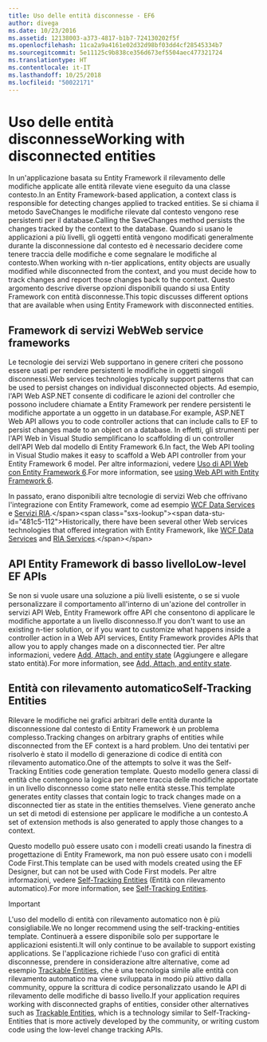 ```yaml
---
title: Uso delle entità disconnesse - EF6
author: divega
ms.date: 10/23/2016
ms.assetid: 12138003-a373-4817-b1b7-724130202f5f
ms.openlocfilehash: 11ca2a9a4161e02d32d98bf03dd4cf28545334b7
ms.sourcegitcommit: 5e11125c9b838ce356d673ef5504aec477321724
ms.translationtype: HT
ms.contentlocale: it-IT
ms.lasthandoff: 10/25/2018
ms.locfileid: "50022171"
---
```

# <a name="working-with-disconnected-entities"></a><span data-ttu-id="481c5-102">Uso delle entità disconnesse</span><span class="sxs-lookup"><span data-stu-id="481c5-102">Working with disconnected entities</span></span>
<span data-ttu-id="481c5-103">In un'applicazione basata su Entity Framework il rilevamento delle modifiche applicate alle entità rilevate viene eseguito da una classe contesto.</span><span class="sxs-lookup"><span data-stu-id="481c5-103">In an Entity Framework-based application, a context class is responsible for detecting changes applied to tracked entities.</span></span> <span data-ttu-id="481c5-104">Se si chiama il metodo SaveChanges le modifiche rilevate dal contesto vengono rese persistenti per il database.</span><span class="sxs-lookup"><span data-stu-id="481c5-104">Calling the SaveChanges method persists the changes tracked by the context to the database.</span></span> <span data-ttu-id="481c5-105">Quando si usano le applicazioni a più livelli, gli oggetti entità vengono modificati generalmente durante la disconnessione dal contesto ed è necessario decidere come tenere traccia delle modifiche e come segnalare le modifiche al contesto.</span><span class="sxs-lookup"><span data-stu-id="481c5-105">When working with n-tier applications, entity objects are usually modified while disconnected from the context, and you must decide how to track changes and report those changes back to the context.</span></span> <span data-ttu-id="481c5-106">Questo argomento descrive diverse opzioni disponibili quando si usa Entity Framework con entità disconnesse.</span><span class="sxs-lookup"><span data-stu-id="481c5-106">This topic discusses different options that are available when using Entity Framework with disconnected entities.</span></span>   

## <a name="web-service-frameworks"></a><span data-ttu-id="481c5-107">Framework di servizi Web</span><span class="sxs-lookup"><span data-stu-id="481c5-107">Web service frameworks</span></span>

<span data-ttu-id="481c5-108">Le tecnologie dei servizi Web supportano in genere criteri che possono essere usati per rendere persistenti le modifiche in oggetti singoli disconnessi.</span><span class="sxs-lookup"><span data-stu-id="481c5-108">Web services technologies typically support patterns that can be used to persist changes on individual disconnected objects.</span></span> <span data-ttu-id="481c5-109">Ad esempio, l'API Web ASP.NET consente di codificare le azioni del controller che possono includere chiamate a Entity Framework per rendere persistenti le modifiche apportate a un oggetto in un database.</span><span class="sxs-lookup"><span data-stu-id="481c5-109">For example, ASP.NET Web API allows you to code controller actions that can include calls to EF to persist changes made to an object on a database.</span></span> <span data-ttu-id="481c5-110">In effetti, gli strumenti per l'API Web in Visual Studio semplificano lo scaffolding di un controller dell'API Web dal modello di Entity Framework 6.</span><span class="sxs-lookup"><span data-stu-id="481c5-110">In fact, the Web API tooling in Visual Studio makes it easy to scaffold a Web API controller from your Entity Framework 6 model.</span></span> <span data-ttu-id="481c5-111">Per altre informazioni, vedere [Uso di API Web con Entity Framework 6](https://docs.microsoft.com/aspnet/web-api/overview/data/using-web-api-with-entity-framework/).</span><span class="sxs-lookup"><span data-stu-id="481c5-111">For more information, see [using Web API with Entity Framework 6](https://docs.microsoft.com/aspnet/web-api/overview/data/using-web-api-with-entity-framework/).</span></span>   

<span data-ttu-id="481c5-112">In passato, erano disponibili altre tecnologie di servizi Web che offrivano l'integrazione con Entity Framework, come ad esempio [WCF Data Services](https://docs.microsoft.com/dotnet/framework/data/wcf/create-a-data-service-using-an-adonet-ef-data-wcf) e [Servizi RIA](https://docs.microsoft.com/previous-versions/dotnet/wcf-ria/ee707344(v=vs.91)).</span><span class="sxs-lookup"><span data-stu-id="481c5-112">Historically, there have been several other Web services technologies that offered integration with Entity Framework, like [WCF Data Services](https://docs.microsoft.com/dotnet/framework/data/wcf/create-a-data-service-using-an-adonet-ef-data-wcf) and [RIA Services](https://docs.microsoft.com/previous-versions/dotnet/wcf-ria/ee707344(v=vs.91)).</span></span>

## <a name="low-level-ef-apis"></a><span data-ttu-id="481c5-113">API Entity Framework di basso livello</span><span class="sxs-lookup"><span data-stu-id="481c5-113">Low-level EF APIs</span></span>

<span data-ttu-id="481c5-114">Se non si vuole usare una soluzione a più livelli esistente, o se si vuole personalizzare il comportamento all'interno di un'azione del controller in servizi API Web, Entity Framework offre API che consentono di applicare le modifiche apportate a un livello disconnesso.</span><span class="sxs-lookup"><span data-stu-id="481c5-114">If you don't want to use an existing n-tier solution, or if you want to customize what happens inside a controller action in a Web API services, Entity Framework provides APIs that allow you to apply changes made on a disconnected tier.</span></span> <span data-ttu-id="481c5-115">Per altre informazioni, vedere [Add, Attach, and entity state](~/ef6/saving/change-tracking/entity-state.md) (Aggiungere e allegare stato entità).</span><span class="sxs-lookup"><span data-stu-id="481c5-115">For more information, see [Add, Attach, and entity state](~/ef6/saving/change-tracking/entity-state.md).</span></span>  

## <a name="self-tracking-entities"></a><span data-ttu-id="481c5-116">Entità con rilevamento automatico</span><span class="sxs-lookup"><span data-stu-id="481c5-116">Self-Tracking Entities</span></span>  

<span data-ttu-id="481c5-117">Rilevare le modifiche nei grafici arbitrari delle entità durante la disconnessione dal contesto di Entity Framework è un problema complesso.</span><span class="sxs-lookup"><span data-stu-id="481c5-117">Tracking changes on arbitrary graphs of entities while disconnected from the EF context is a hard problem.</span></span> <span data-ttu-id="481c5-118">Uno dei tentativi per risolverlo è stato il modello di generazione di codice di entità con rilevamento automatico.</span><span class="sxs-lookup"><span data-stu-id="481c5-118">One of the attempts to solve it was the Self-Tracking Entities code generation template.</span></span> <span data-ttu-id="481c5-119">Questo modello genera classi di entità che contengono la logica per tenere traccia delle modifiche apportate in un livello disconnesso come stato nelle entità stesse.</span><span class="sxs-lookup"><span data-stu-id="481c5-119">This template generates entity classes that contain logic to track changes made on a disconnected tier as state in the entities themselves.</span></span> <span data-ttu-id="481c5-120">Viene generato anche un set di metodi di estensione per applicare le modifiche a un contesto.</span><span class="sxs-lookup"><span data-stu-id="481c5-120">A set of extension methods is also generated to apply those changes to a context.</span></span>

<span data-ttu-id="481c5-121">Questo modello può essere usato con i modelli creati usando la finestra di progettazione di Entity Framework, ma non può essere usato con i modelli Code First.</span><span class="sxs-lookup"><span data-stu-id="481c5-121">This template can be used with models created using the EF Designer, but can not be used with Code First models.</span></span> <span data-ttu-id="481c5-122">Per altre informazioni, vedere [Self-Tracking Entities](self-tracking-entities/index.md) (Entità con rilevamento automatico).</span><span class="sxs-lookup"><span data-stu-id="481c5-122">For more information, see [Self-Tracking Entities](self-tracking-entities/index.md).</span></span>  

> [!IMPORTANT]
> <span data-ttu-id="481c5-123">L'uso del modello di entità con rilevamento automatico non è più consigliabile.</span><span class="sxs-lookup"><span data-stu-id="481c5-123">We no longer recommend using the self-tracking-entities template.</span></span> <span data-ttu-id="481c5-124">Continuerà a essere disponibile solo per supportare le applicazioni esistenti.</span><span class="sxs-lookup"><span data-stu-id="481c5-124">It will only continue to be available to support existing applications.</span></span> <span data-ttu-id="481c5-125">Se l'applicazione richiede l'uso con grafici di entità disconnesse, prendere in considerazione altre alternative, come ad esempio [Trackable Entities](http://trackableentities.github.io/), che è una tecnologia simile alle entità con rilevamento automatico ma viene sviluppata in modo più attivo dalla community, oppure la scrittura di codice personalizzato usando le API di rilevamento delle modifiche di basso livello.</span><span class="sxs-lookup"><span data-stu-id="481c5-125">If your application requires working with disconnected graphs of entities, consider other alternatives such as [Trackable Entities](http://trackableentities.github.io/), which is a technology similar to Self-Tracking-Entities that is more actively developed by the community, or writing custom code using the low-level change tracking APIs.</span></span>
